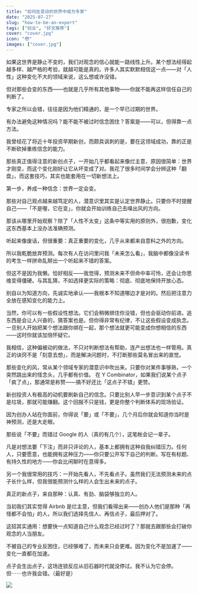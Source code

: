 ```yaml
---
title: "如何在变动的世界中成为专家"
date: "2025-07-27"
slug: "how-to-be-an-expert"
tags: ["创业", "好文推荐"]
cover: "cover.jpg"
icon: "😎"
images: ["cover.jpg"]
---
```

如果这世界是静止不变的，我们对观念的信心就能一路线性上升。某个想法经得起越多样、越严格的考验，就越可能是真的。许多人其实默默相信这一点——对「人性」这种变化不大的领域来说，这么想或许没错。



但对那些会变的东西——也就是几乎所有其他事物——你就不能再这样信任自己的判断了。



专家之所以会错，往往是因为他们精通的，是一个早已过期的世界。



有办法避免这种情况吗？能不能不被过时信念困住？答案是——可以，但得靠一点方法。



我曾经花了将近十年投资早期新创，而颇具讽刺的是，要在这领域成功，靠的正是不断砍掉重练信念的能力。



那些真正值得注意的新创点子，一开始几乎都看起来像烂主意，原因很简单：世界才刚变，而这个变化刚好让它从坏变成了对。我花了很多时间学会分辨这种「翻盘」，而这套技巧，其实也能套用在一切新想法上。



第一步，养成一种信念：世界一定会变。



那些对自己观点越来越笃定的人，潜意识里其实是认定世界静止。只要你不时提醒自己——「不是喔，它在变」，你就会开始训练自己去嗅出风的方向。



那该从哪里开始观察？除了「人性不太变」这条中等实用的原则外，很抱歉，变化这东西基本上没办法准确预测。



听起来像废话，但很重要：真正重要的变化，几乎从来都来自意料之外的方向。



所以我乾脆放弃预测。每次有人在访问里问我「未来怎么看」，我脑中都像没读书的考生一样拼命乱掰出一个听起来不错的答案。



但这不是因为我懒。恰好相反——我觉得，预测未来不但命中率可怜，还会让你思维变得僵硬。与其乱猜，不如选择更实际的策略：彻底、彻底地保持开放心态。



别自以为知道方向，先诚实地承认——我根本不知道哪边才是对的。然后把注意力全放在感知变化的能力上。



当然，你可以有一些假设性想法。它们会稍微绑住你没错，但也会驱动你前进。追东西是会让人兴奋的，猜答案也是。但你得非常有纪律，不让这些假设变成执念。
一旦别人开始把某个想法跟你绑在一起，那个想法就更可能变成你想相信的东西——这时你就该加倍怀疑它。



我相信，这种偏被动的做法，不只对判断想法有帮助，连产出想法也一样管用。真正的诀窍不是「刻意去想」，而是解决问题时，不打断那些莫名冒出来的直觉。



那些变化的风，常从某个领域专家的潜意识中吹出来。只要你对某件事够熟，一个突然跳出来的怪念头，几乎都有价值。
在 Y Combinator，如果我们说某个点子「疯了点」，那通常是称赞——搞不好还比「这点子不错」更赞。



新创投资人有极高的动机要刷新自己的信念。只要比别人早一步意识到某个点子不是垃圾，那就可能赚翻。这个回报不只是钱，更是你整个判断体系的现场验证。



因为创办人站在你面前，你得说「要」或「不要」，几个月后你就会知道你当时是神预测，还是大走眼。



那些说「不要」而错过 Google 的人（真的有几个），这笔帐会记一辈子。



凡是对想法要「下注」而非只评论的人，基本上都拥有这种自我纠错压力。任何人，只要愿意，也能拥有这种压力——你只要公开写下自己的判断。写在有标题、有持久性的地方——你会比闲聊时在意得多。



另一个我很常用的技巧：一开始先看人，不先看点子。虽然我们无法预测未来的点子长什么样，但我很能预测什么样的人会生出未来的点子。



真正的新点子，来自那种：认真、有劲、脑袋够独立的人。



当初我们其实觉得 Airbnb 是烂主意，但我们看得出来——创办人他们是那种「再怪都不会怕」的人，所以我们选择先信人、再信点子，最后押对了。



这招其实通用：想要快一点知道自己什么观念已经过时了？那就去跟那些会打破你观念的人当朋友。



不被自己的专业反困住，已经够难了，而未来只会更难。因为变化不是加速了——变化一直都在加速。



点子会生出点子，这场连锁反应从旧石器时代就没停过。我不认为它会停。
但⋯⋯也许我会错。（最好是）




![](https://prod-files-secure.s3.us-west-2.amazonaws.com/112d0858-5090-4d34-a606-b75eb8d65fd2/46476355-9cf3-4e99-9b7a-3531bc426380/1000202064.png?X-Amz-Algorithm=AWS4-HMAC-SHA256&X-Amz-Content-Sha256=UNSIGNED-PAYLOAD&X-Amz-Credential=ASIAZI2LB466TFBYB5BY%2F20250910%2Fus-west-2%2Fs3%2Faws4_request&X-Amz-Date=20250910T141224Z&X-Amz-Expires=3600&X-Amz-Security-Token=IQoJb3JpZ2luX2VjEIb%2F%2F%2F%2F%2F%2F%2F%2F%2F%2FwEaCXVzLXdlc3QtMiJIMEYCIQCdcqZKARyU061yOGTMC6HTC%2BlBeZrgqiRAosXvqbC%2FxQIhAOC%2Bp4nfVd2Y4C6K0ec%2BnRGNUm%2FLzE4hMQaOE7QeEEy%2BKogECO%2F%2F%2F%2F%2F%2F%2F%2F%2F%2F%2FwEQABoMNjM3NDIzMTgzODA1IgzOWC0GwMqhI%2BsxcBIq3AMN9T1DddhP3p66TCebQZzT5Cd5ZHjEnXgbv1LelDhix2qi5v9stXRHUFr02C11ZIJkkxSZ9LVnKN8nF8c8jAN%2BvoW0n2k11lf%2Bf5RTTOib4ULUUzTIZ4n9FGMofFvYe%2FFnVfLFTWEgEBOxkVq3GsfxnsmnO3RP3DCKyh%2BLcpIVuiFF8uYkWWh7K1ZDb8IuFAezTVXshvQ6akb3e7JCvoMNJum2Cclhi55%2BbFosZQMv3idRVdiVmNB0Xn7vV9m76%2F13SuYEs3NAmKltaskw0nQX51WCwlGOdLFe0Sl7n%2F06qONo%2FVDC49d2AVqDW7iwFTVlb880ESOzdV9VFJqAItoNQIyb5IMY5ibF7LE90sdoPjsIscCSJd4Kros6pVukF56OPMIMUw8kLY4ARVtKXQtcNqg2VzYbt8XgFQwFE%2F3qclFXVf4yXXmgPxOi5gEiSVoIeaewu62PNuSGrgDHz5TRrV765%2B7OSEM5PXzi9XQ13gqIgYaIHL0uzqgqadxwAG5nXDBPCJv6n6MakzTU1r8dsot5Bg202SEbKDbdWytW5n8Slra9pcmK92LDpnogxrjUZPGkHTNzIp0mjkggtsq1st4BqmwhysF0mNHdjC%2BKDnlrGJlEb9RLwxygOjDkiobGBjqkAQlNjVTUlhoPpw5vyCEqYCbbKs190R%2BQxAGp3yQCbrNOpdR6kSqNfnV5sYFyiGHiLXaMX0MIdxoicpQvPv7karAm4BEqxyp28VJMnGzheA%2Fl5aSRmH5emVsTz%2FlHOvJUtRn4G7Leg0wRq36qevgNXs3yOjHZa1PsLDAJ0%2B8iF9nCZXFDMNVwfR9v7gch11bsdTWp4OtgOl%2FnlmS9dtblwDTi2C7x&X-Amz-Signature=d96aae362e6146ea8320050b7fb552e304adec96fbc35ba08ed937970150bfee&X-Amz-SignedHeaders=host&x-amz-checksum-mode=ENABLED&x-id=GetObject)

